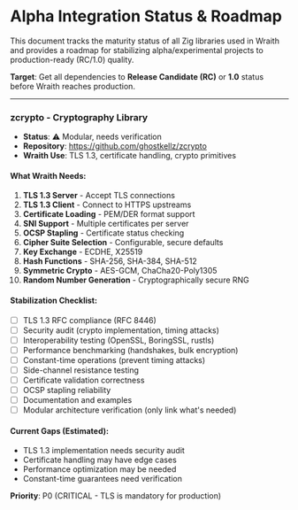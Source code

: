 # Alpha Integration Status & Roadmap

This document tracks the maturity status of all Zig libraries used in Wraith and provides a roadmap for stabilizing alpha/experimental projects to production-ready (RC/1.0) quality.

**Target**: Get all dependencies to **Release Candidate (RC)** or **1.0** status before Wraith reaches production.

---
### zcrypto - Cryptography Library
- **Status**: ⚠️ Modular, needs verification
- **Repository**: https://github.com/ghostkellz/zcrypto
- **Wraith Use**: TLS 1.3, certificate handling, crypto primitives

#### What Wraith Needs:
1. **TLS 1.3 Server** - Accept TLS connections
2. **TLS 1.3 Client** - Connect to HTTPS upstreams
3. **Certificate Loading** - PEM/DER format support
4. **SNI Support** - Multiple certificates per server
5. **OCSP Stapling** - Certificate status checking
6. **Cipher Suite Selection** - Configurable, secure defaults
7. **Key Exchange** - ECDHE, X25519
8. **Hash Functions** - SHA-256, SHA-384, SHA-512
9. **Symmetric Crypto** - AES-GCM, ChaCha20-Poly1305
10. **Random Number Generation** - Cryptographically secure RNG

#### Stabilization Checklist:
- [ ] TLS 1.3 RFC compliance (RFC 8446)
- [ ] Security audit (crypto implementation, timing attacks)
- [ ] Interoperability testing (OpenSSL, BoringSSL, rustls)
- [ ] Performance benchmarking (handshakes, bulk encryption)
- [ ] Constant-time operations (prevent timing attacks)
- [ ] Side-channel resistance testing
- [ ] Certificate validation correctness
- [ ] OCSP stapling reliability
- [ ] Documentation and examples
- [ ] Modular architecture verification (only link what's needed)

#### Current Gaps (Estimated):
- TLS 1.3 implementation needs security audit
- Certificate handling may have edge cases
- Performance optimization may be needed
- Constant-time guarantees need verification

**Priority**: P0 (CRITICAL - TLS is mandatory for production)


